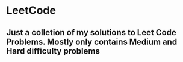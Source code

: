 # LeetCode

## Just a colletion of my solutions to Leet Code Problems. Mostly only contains Medium and Hard difficulty problems
